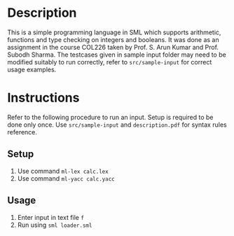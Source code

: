 # Description

This is a simple programming language in SML which supports arithmetic, functions and type checking on integers and booleans. It was done as an assignment in the course COL226 taken by Prof. S. Arun Kumar and Prof. Subodh Sharma. The testcases given in sample input folder may need to be modified suitably to run correctly, refer to ```src/sample-input``` for correct usage examples.

# Instructions

Refer to the following procedure to run an input. Setup is required to be done only once. Use ```src/sample-input``` and ```description.pdf``` for syntax rules reference.
## Setup
1) Use command ```ml-lex calc.lex```
2) Use command ```ml-yacc calc.yacc```

## Usage
1) Enter input in text file ```f```
2) Run using ```sml loader.sml```
